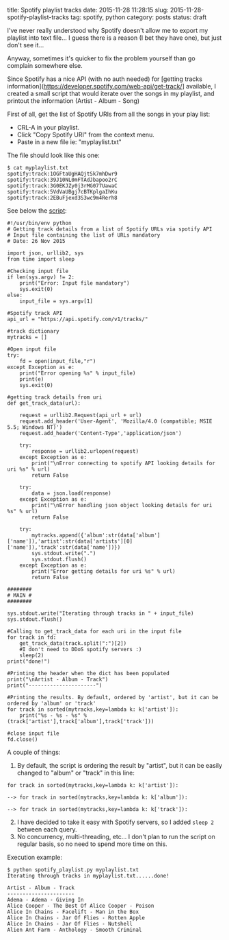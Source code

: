 title: Spotify playlist tracks
date: 2015-11-28 11:28:15
slug: 2015-11-28-spotify-playlist-tracks
tag: spotify, python
category: posts
status: draft

I've never really understood why Spotify doesn't allow me to export my playlist into text file... I guess there is a reason (I bet they have one), but just don't see it...

Anyway, sometimes it's quicker to fix the problem yourself than go complain somewhere else.

Since Spotify has a nice API (with no auth needed) for [getting tracks information](https://developer.spotify.com/web-api/get-track/] available, I created a small script that would iterate over the songs in my playlist, and printout the information (Artist - Album - Song)

First of all, get the list of Spotify URIs from all the songs in your play list:

* CRL-A in your playlist.
* Click "Copy Spotify URI" from the context menu.
* Paste in a new file ie: "myplaylist.txt"

The file should look like this one:

```
$ cat myplaylist.txt
spotify:track:1OGFtaUgHAQjtSk7mhDwr9
spotify:track:39J10NL0mFTAdJbapoo2rC
spotify:track:3G0EKJZy0j3rMG077UawaC
spotify:track:5VdVaUBgj7cBTKplgaIhKu
spotify:track:2EBuFjexd3S3wc9m4Rerh8
```

See below the [script](https://raw.githubusercontent.com/psgonza/bynario/master/spotify_playlist.py):

```
#!/usr/bin/env python
# Getting track details from a list of Spotify URLs via spotify API
# Input file containing the list of URLs mandatory
# Date: 26 Nov 2015

import json, urllib2, sys
from time import sleep

#Checking input file
if len(sys.argv) != 2:
    print("Error: Input file mandatory")
    sys.exit(0)
else:
    input_file = sys.argv[1]

#Spotify track API
api_url = "https://api.spotify.com/v1/tracks/"

#track dictionary
mytracks = []

#Open input file
try:
    fd = open(input_file,"r")
except Exception as e:
    print("Error opening %s" % input_file)
    print(e)
    sys.exit(0)

#getting track details from uri
def get_track_data(url):

    request = urllib2.Request(api_url + url)
    request.add_header('User-Agent', 'Mozilla/4.0 (compatible; MSIE 5.5; Windows NT)')
    request.add_header('Content-Type','application/json')

    try:
        response = urllib2.urlopen(request)
    except Exception as e:
        print("\nError connecting to spotify API looking details for uri %s" % url)
        return False

    try:
        data = json.load(response)
    except Exception as e:
        print("\nError handling json object looking details for uri %s" % url)
        return False

    try:
        mytracks.append({'album':str(data['album']['name']),'artist':str(data['artists'][0]['name']),'track':str(data['name'])})
        sys.stdout.write(".")
        sys.stdout.flush()
    except Exception as e:
        print("Error getting details for uri %s" % url)
        return False

########
# MAIN #
########

sys.stdout.write("Iterating through tracks in " + input_file)
sys.stdout.flush()

#Calling to get_track_data for each uri in the input file
for track in fd:
    get_track_data(track.split(":")[2])
    #I don't need to DDoS spotify servers :)
    sleep(2)
print("done!")

#Printing the header when the dict has been populated
print("\nArtist - Album - Track")
print("----------------------")

#Printing the results. By default, ordered by 'artist', but it can be ordered by 'album' or 'track'
for track in sorted(mytracks,key=lambda k: k['artist']):
    print("%s - %s - %s" % (track['artist'],track['album'],track['track']))

#close input file
fd.close()
```

A couple of things:

1) By default, the script is ordering the result by "artist", but it can be easily changed to "album" or "track" in this line:

```
for track in sorted(mytracks,key=lambda k: k['artist']):

--> for track in sorted(mytracks,key=lambda k: k['album']):

--> for track in sorted(mytracks,key=lambda k: k['track']):
```

2) I have decided to take it easy with Spotify servers, so I added `sleep 2` between each query.
3) No concurrency, multi-threading, etc... I don't plan to run the script on regular basis, so no need to spend more time on this.

Execution example:

```
$ python spotify_playlist.py myplaylist.txt
Iterating through tracks in myplaylist.txt......done!

Artist - Album - Track
----------------------
Adema - Adema - Giving In
Alice Cooper - The Best Of Alice Cooper - Poison
Alice In Chains - Facelift - Man in the Box
Alice In Chains - Jar Of Flies - Rotten Apple
Alice In Chains - Jar Of Flies - Nutshell
Alien Ant Farm - Anthology - Smooth Criminal
``` 
